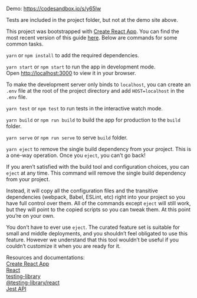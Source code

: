 Demo: https://codesandbox.io/s/y65lw  

Tests are included in the project folder, but not at the demo site above.  

This project was bootstrapped with [Create React App](https://github.com/facebookincubator/create-react-app). You can find the most recent version of this guide [here](https://github.com/facebook/create-react-app/blob/master/packages/cra-template/template/README.md). Below are commands for some common tasks.  

`yarn` or `npm install` to add the required dependencies.  

`yarn start` or `npm start` to run the app in development mode.  
Open [http://localhost:3000](http://localhost:3000) to view it in your browser.  

To make the development server only binds to `localhost`, you can create an `.env` file at the root of the project directory and add `HOST=localhost` in the `.env` file.  

`yarn test` or `npm test` to run tests in the interactive watch mode.  

`yarn build` or `npm run build` to build the app for production to the `build` folder.  

`yarn serve` or `npm run serve` to serve `build` folder.  

`yarn eject` to remove the single build dependency from your project. This is a one-way operation. Once you `eject`, you can’t go back!  

If you aren’t satisfied with the build tool and configuration choices, you can `eject` at any time. This command will remove the single build dependency from your project.

Instead, it will copy all the configuration files and the transitive dependencies (webpack, Babel, ESLint, etc) right into your project so you have full control over them. All of the commands except `eject` will still work, but they will point to the copied scripts so you can tweak them. At this point you’re on your own.

You don’t have to ever use `eject`. The curated feature set is suitable for small and middle deployments, and you shouldn’t feel obligated to use this feature. However we understand that this tool wouldn’t be useful if you couldn’t customize it when you are ready for it.

Resources and documentations:  
[Create React App](https://facebook.github.io/create-react-app/docs/getting-started)  
[React](https://reactjs.org/)  
[testing-library](https://testing-library.com/)  
[@testing-library/react](https://testing-library.com/docs/react-testing-library/intro/)  
[Jest API](https://jestjs.io/docs/api)  
